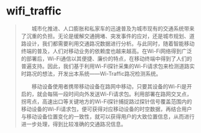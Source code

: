 # wifi_traffic
>&#8195;&#8195;城市化推进、人口膨胀和私家车的迅速普及为城市现有的交通系统带来了沉重的负担。无论是缓解交通拥堵、突发事件的应对，还是城市规划、道路设计，我们都需要利用交通路况数据进行分析。与此同时，随着智能移动终端的普及，人们对移动业务的依赖度也越来越高。在Wi-Fi网络得到广泛的部署后，Wi-Fi通信以其便捷、廉价的特点，在移动终端中得到了人们的普遍支持。因此，我们基于利用Wi-Fi探针采集的Wi-Fi请求包来检测道路实时路况的想法，开发出本系统——Wi-Traffic路况检测系统。
>
>&#8195;&#8195;移动设备使用者携带移动设备在路网中移动，只要其设备的Wi-Fi是开启的，就会每隔一段时间向外发送Wi-Fi请求包。利用部署在路网交叉点，拐弯点，高速出口等关键地方的Wi-Fi探针捕捉路过探针信号覆盖范围内的移动设备的Wi-Fi请求包，便可获得对应移动设备的时空数据，再结合用户与移动设备位置变化的一致性，就可以获得用户的大致位置信息，从而进行进一步处理，得到比较准确的交通路况信息。
